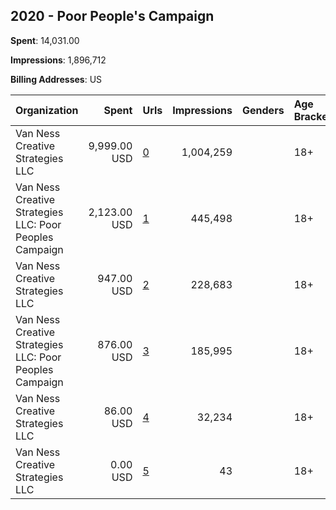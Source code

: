 ## 2020 - Poor People's Campaign 
**Spent**: 14,031.00

**Impressions**: 1,896,712

**Billing Addresses**: US

|Organization|Spent|Urls|Impressions|Genders|Age Brackets|Country Codes|
|:---|---:|:---|---:|:---|:---|:---|
|Van Ness Creative Strategies LLC|9,999.00 USD|[0](https://www.snap.com/political-ads/asset/4e606931ef1b515e5b8931434aaa3d1586e0acbfa6a61252a6b6c68e713d2c97?mediaType=mp4)|1,004,259||18+|united states|
|Van Ness Creative Strategies LLC: Poor Peoples Campaign|2,123.00 USD|[1](https://www.snap.com/political-ads/asset/2f8284722a0d283f12d5fa2531f4e34ac84ec128a6aa29372d35f7474bbcf612?mediaType=jpg)|445,498||18+|united states|
|Van Ness Creative Strategies LLC|947.00 USD|[2](https://www.snap.com/political-ads/asset/ef0ac200e0786b346374b3bfbe5391b23a037985218b306f05326fb1ac0c8302?mediaType=mp4)|228,683||18+|united states|
|Van Ness Creative Strategies LLC: Poor Peoples Campaign|876.00 USD|[3](https://www.snap.com/political-ads/asset/2c2cf14638bf5bd2cdc9ab006e2a1ad508e70b621be00c5542d43ded3a2d5a17?mediaType=jpg)|185,995||18+|united states|
|Van Ness Creative Strategies LLC|86.00 USD|[4](https://www.snap.com/political-ads/asset/4e606931ef1b515e5b8931434aaa3d1586e0acbfa6a61252a6b6c68e713d2c97?mediaType=mp4)|32,234||18+|united states|
|Van Ness Creative Strategies LLC|0.00 USD|[5](https://www.snap.com/political-ads/asset/4e606931ef1b515e5b8931434aaa3d1586e0acbfa6a61252a6b6c68e713d2c97?mediaType=mp4)|43||18+|united states|
